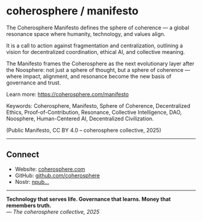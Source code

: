 # coherosphere / manifesto

The Coherosphere Manifesto defines the sphere of coherence — a global resonance space where humanity, technology, and values align.

It is a call to action against fragmentation and centralization, outlining a vision for decentralized coordination, ethical AI, and collective meaning.

The Manifesto frames the Coherosphere as the next evolutionary layer after the Noosphere: not just a sphere of thought, but a sphere of coherence — where impact, alignment, and resonance become the new basis of governance and trust.

Learn more: https://coherosphere.com/manifesto

Keywords: Coherosphere, Manifesto, Sphere of Coherence, Decentralized Ethics, Proof-of-Contribution, Resonance, Collective Intelligence, DAO, Noosphere, Human-Centered AI, Decentralized Civilization.

(Public Manifesto, CC BY 4.0 – coherosphere collective, 2025)

---

## Connect

- Website: [coherosphere.com](https://coherosphere.com)  
- GitHub: [github.com/coherosphere](https://github.com/coherosphere)  
- Nostr: [npub…](https://nostr.band/npub1kc9weag9hjf0p0xz5naamts48rdkzymucvrd9ws8ns7n4x3qq5gsljlnck)

---

**Technology that serves life. Governance that learns. Money that remembers truth.**  
*— The coherosphere collective, 2025*